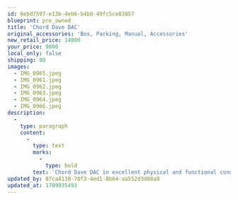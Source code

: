 ```yaml
---
id: 6ebd7597-e13b-4eb6-b4b0-49fc5ce83857
blueprint: pre_owned
title: 'Chord Dave DAC'
original_accessories: 'Box, Packing, Manual, Accessories'
new_retail_price: 14000
your_price: 9000
local_only: false
shipping: 80
images:
  - IMG_0965.jpeg
  - IMG_0961.jpeg
  - IMG_0962.jpeg
  - IMG_0963.jpeg
  - IMG_0964.jpeg
  - IMG_0966.jpeg
description:
  -
    type: paragraph
    content:
      -
        type: text
        marks:
          -
            type: bold
        text: 'Chord Dave DAC in excellent physical and functional condition with original box, packing and accessories - silver finish. One year left on warranty. Unit sells as new for $14,000.00'
updated_by: 87ca4130-78f3-4ed1-8b64-aa552d3d08a8
updated_at: 1709935493
---
```

